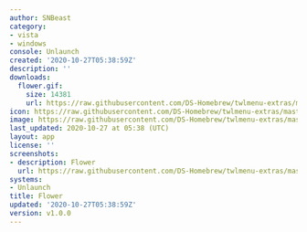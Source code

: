 ```yaml
---
author: SNBeast
category:
- vista
- windows
console: Unlaunch
created: '2020-10-27T05:38:59Z'
description: ''
downloads:
  flower.gif:
    size: 14381
    url: https://raw.githubusercontent.com/DS-Homebrew/twlmenu-extras/master/_nds/TWiLightMenu/unlaunch/backgrounds/flower.gif
icon: https://raw.githubusercontent.com/DS-Homebrew/twlmenu-extras/master/_nds/TWiLightMenu/unlaunch/backgrounds/flower.gif
image: https://raw.githubusercontent.com/DS-Homebrew/twlmenu-extras/master/_nds/TWiLightMenu/unlaunch/backgrounds/flower.gif
last_updated: 2020-10-27 at 05:38 (UTC)
layout: app
license: ''
screenshots:
- description: Flower
  url: https://raw.githubusercontent.com/DS-Homebrew/twlmenu-extras/master/_nds/TWiLightMenu/unlaunch/backgrounds/flower.gif
systems:
- Unlaunch
title: Flower
updated: '2020-10-27T05:38:59Z'
version: v1.0.0
---
```

